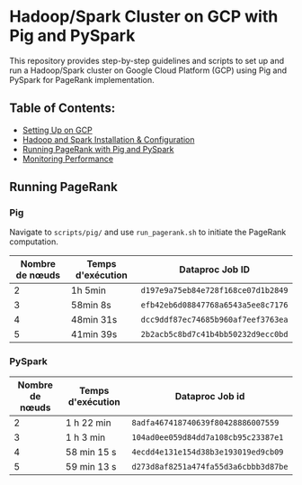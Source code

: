 # Hadoop/Spark Cluster on GCP with Pig and PySpark

This repository provides step-by-step guidelines and scripts to set up and run a Hadoop/Spark cluster on Google Cloud Platform (GCP) using Pig and PySpark for PageRank implementation.

## Table of Contents:
- [Setting Up on GCP](./setup/gcp_setup.md)
- [Hadoop and Spark Installation & Configuration](./setup/hadoop_spark_setup.md)
- [Running PageRank with Pig and PySpark](#running-pagerank)
- [Monitoring Performance](./monitoring/performance_monitoring.md)

## Running PageRank

### Pig

Navigate to `scripts/pig/` and use `run_pagerank.sh` to initiate the PageRank computation.


| Nombre de nœuds |Temps d'exécution| Dataproc Job ID             |
|-----------------|-----------------|-----------------------------|
| 2               | 1h 5min         | `d197e9a75eb84e728f168ce07d1b2849` |
| 3               | 58min 8s        | `efb42eb6d08847768a6543a5ee8c7176` |
| 4               | 48min 31s       | `dcc9ddf87ec74685b960af7eef3763ea` |
| 5               | 41min 39s       | `2b2acb5c8bd7c41b4bb50232d9ecc0bd` |



### PySpark


| Nombre de nœuds | Temps d'exécution | Dataproc Job id                         |
|-----------------|-------------------|-----------------------------------------|
| 2               | 1 h 22 min        | `8adfa467418740639f80428886007559`       |
| 3               | 1 h 3 min         | `104ad0ee059d84dd7a108cb95c23387e1`      |
| 4               | 58 min 15 s       | `4ecdd4e131e154d38b3e193019ed9cb09`      |
| 5               | 59 min 13 s       | `d273d8af8251a474fa55d3a6cbbb3d87be`     |


